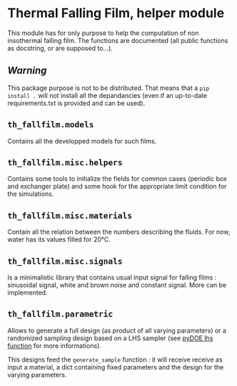# Thermal Falling Film, helper module

This module has for only purpose to help the computation of non insothermal falling film. The functions are documented (all public functions as docstring, or are supposed to...).

## ***Warning***

This package purpose is not to be distributed. That means that a `pip install .` will not install all the depandancies (even if an up-to-date requirements.txt is provided and can be used).

## `th_fallfilm.models`

Contains all the developped models for such films.

## `th_fallfilm.misc.helpers`

Contains some tools to initialize the fields for common cases (periodic box and exchanger plate) and some hook for the appropriate limit condition for the simulations.

## `th_fallfilm.misc.materials`

Contain all the relation between the numbers describing the fluids. For now, water has its values filled for 20°C.

## `th_fallfilm.misc.signals`

Is a minimalistic library that contains usual input signal for falling films : sinusoidal signal,
white and brown noise and constant signal. More can be implemented.

## `th_fallfilm.parametric`

Allows to generate a full design (as product of all varying parameters) or a randomized sampling
design based on a LHS sampler (see [pyDOE lhs function](https://pythonhosted.org/pyDOE/randomized.html#randomized) for more informations).

This designs feed the `generate_sample` function : it will receive receive as input a material, a dict containing fixed parameters and the design for the varying parameters.
